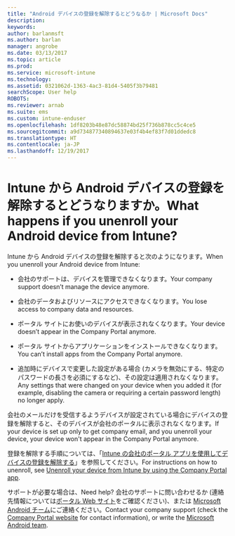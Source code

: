 ```yaml
---
title: "Android デバイスの登録を解除するとどうなるか | Microsoft Docs"
description: 
keywords: 
author: barlanmsft
ms.author: barlan
manager: angrobe
ms.date: 03/13/2017
ms.topic: article
ms.prod: 
ms.service: microsoft-intune
ms.technology: 
ms.assetid: 0321062d-1363-4ac3-81d4-5405f3b79481
searchScope: User help
ROBOTS: 
ms.reviewer: arnab
ms.suite: ems
ms.custom: intune-enduser
ms.openlocfilehash: 1df8203b48e87dc58874bd25f736b878cc5c4ce5
ms.sourcegitcommit: a9d734877340894637e03f4b4ef83f7d01ddedc8
ms.translationtype: HT
ms.contentlocale: ja-JP
ms.lasthandoff: 12/19/2017
---
```

# <a name="what-happens-if-you-unenroll-your-android-device-from-intune"></a><span data-ttu-id="7320d-103">Intune から Android デバイスの登録を解除するとどうなりますか。</span><span class="sxs-lookup"><span data-stu-id="7320d-103">What happens if you unenroll your Android device from Intune?</span></span>

<span data-ttu-id="7320d-104">Intune から Android デバイスの登録を解除すると次のようになります。</span><span class="sxs-lookup"><span data-stu-id="7320d-104">When you unenroll your Android device from Intune:</span></span>

-   <span data-ttu-id="7320d-105">会社のサポートは、デバイスを管理できなくなります。</span><span class="sxs-lookup"><span data-stu-id="7320d-105">Your company support doesn’t manage the device anymore.</span></span>

-   <span data-ttu-id="7320d-106">会社のデータおよびリソースにアクセスできなくなります。</span><span class="sxs-lookup"><span data-stu-id="7320d-106">You lose access to company data and resources.</span></span>

-   <span data-ttu-id="7320d-107">ポータル サイトにお使いのデバイスが表示されなくなります。</span><span class="sxs-lookup"><span data-stu-id="7320d-107">Your device doesn’t appear in the Company Portal anymore.</span></span>

-   <span data-ttu-id="7320d-108">ポータル サイトからアプリケーションをインストールできなくなります。</span><span class="sxs-lookup"><span data-stu-id="7320d-108">You can’t install apps from the Company Portal anymore.</span></span>

-   <span data-ttu-id="7320d-109">追加時にデバイスで変更した設定がある場合 (カメラを無効にする、特定のパスワードの長さを必須にするなど)、その設定は適用されなくなります。</span><span class="sxs-lookup"><span data-stu-id="7320d-109">Any settings that were changed on your device when you added it (for example, disabling the camera or requiring a certain password length) no longer apply.</span></span>

<span data-ttu-id="7320d-110">会社のメールだけを受信するようデバイスが設定されている場合にデバイスの登録を解除すると、そのデバイスが会社のポータルに表示されなくなります。</span><span class="sxs-lookup"><span data-stu-id="7320d-110">If your device is set up only to get company email, and you unenroll your device, your device won't appear in the Company Portal anymore.</span></span>

<span data-ttu-id="7320d-111">登録を解除する手順については、「[Intune の会社のポータル アプリを使用してデバイスの登録を解除する](unenroll-your-device-from-intune-android.md)」を参照してください。</span><span class="sxs-lookup"><span data-stu-id="7320d-111">For instructions on how to unenroll, see [Unenroll your device from Intune by using the Company Portal app](unenroll-your-device-from-intune-android.md).</span></span>

<span data-ttu-id="7320d-112">サポートが必要な場合は、</span><span class="sxs-lookup"><span data-stu-id="7320d-112">Need help?</span></span> <span data-ttu-id="7320d-113">会社のサポートに問い合わせるか (連絡先情報については[ポータル Web サイト](https://portal.manage.microsoft.com#HelpDeskDialog)をご確認ください)、または <a href="mailto:wintunedroidfbk@microsoft.com?subject=I have questions about unenrolling my Android device&body=Describe the issue you're experiencing here.">Microsoft Android チーム</a>にご連絡ください。</span><span class="sxs-lookup"><span data-stu-id="7320d-113">Contact your company support (check the [Company Portal website](https://portal.manage.microsoft.com#HelpDeskDialog) for contact information), or write the <a href="mailto:wintunedroidfbk@microsoft.com?subject=I have questions about unenrolling my Android device&body=Describe the issue you're experiencing here.">Microsoft Android team</a>.</span></span>
